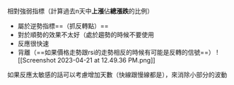 相對強弱指標（計算過去n天中**上漲**佔**總漲跌**的比例）

- 屬於逆勢指標==（抓反轉點）==
- 對於順勢的效果不太好（處於趨勢的時候不要使用
- 反應很快速
- 背離（==如果價格走勢跟rsi的走勢相反的時候有可能是反轉的信號==）
![[Screenshot 2023-04-21 at 12.49.36 PM.png]]

如果反應太敏感的話可以考慮增加天數（快線跟慢線都是），來消除小部分的波動


